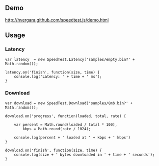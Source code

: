 ## Demo

http://hvergara.github.com/speedtest.js/demo.html

## Usage

### Latency

```
var latency  = new SpeedTest.Latency('samples/empty.bin?' + Math.random());

latency.on('finish', function(size, time) {
    console.log('Latency: ' + time + ' ms');
}                
```

### Download

```
var download = new SpeedTest.Download('samples/8mb.bin?' + Math.random());

download.on('progress', function(loaded, total, rate) {

    var percent = Math.round(loaded / total * 100),
        kbps = Math.round(rate / 1024);

    console.log(percent + ' loaded at ' + kbps + ' kbps')
}

download.on('finish', function(size, time) {
    console.log(size + ' bytes downloaded in ' + time + ' seconds');
}
```